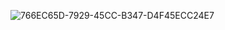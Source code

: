 ![766EC65D-7929-45CC-B347-D4F45ECC24E7](https://user-images.githubusercontent.com/79301007/149020496-e74ce0d8-b0b6-4bd9-85aa-b00cf6509408.jpeg)
